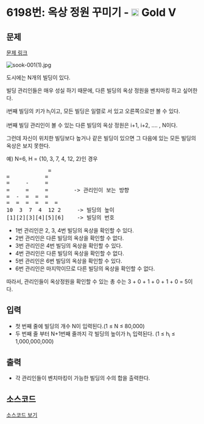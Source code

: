 # 6198번: 옥상 정원 꾸미기 - <img src="https://static.solved.ac/tier_small/11.svg" style="height:20px" /> Gold V

<!-- performance -->

<!-- 문제 제출 후 깃허브에 푸시를 했을 때 제출한 코드의 성능이 입력될 공간입니다.-->

<!-- end -->

## 문제

[문제 링크](https://boj.kr/6198)

<p><img alt="sook-001(1).jpg" src="https://upload.acmicpc.net/ca458f07-d3b3-436f-a996-49080935149a/-/preview/"></p>

<p>도시에는 N개의 빌딩이 있다.</p>

<p>빌딩 관리인들은 매우 성실 하기 때문에, 다른 빌딩의 옥상 정원을 벤치마킹 하고 싶어한다.</p>

<p>i번째 빌딩의 키가 h<sub>i</sub>이고, 모든 빌딩은 일렬로 서 있고 오른쪽으로만 볼 수 있다.</p>

<p>i번째 빌딩 관리인이 볼 수 있는 다른 빌딩의 옥상 정원은 i+1, i+2, .... , N이다.</p>

<p>그런데 자신이 위치한 빌딩보다 높거나 같은 빌딩이 있으면 그 다음에 있는 모든 빌딩의 옥상은 보지 못한다.</p>

<p>예) N=6, H = {10, 3, 7, 4, 12, 2}인 경우</p>

<pre>             = 
=           = 
=     -     = 
=     =     =        -&gt; 관리인이 보는 방향
=  -  =  =  =   
=  =  =  =  =  = 
10  3  7  4  12 2     -&gt; 빌딩의 높이
[1][2][3][4][5][6]    -&gt; 빌딩의 번호</pre>

<ul>
<li>1번 관리인은 2, 3, 4번 빌딩의 옥상을 확인할 수 있다.</li>
<li>2번 관리인은 다른 빌딩의 옥상을 확인할 수 없다.</li>
<li>3번 관리인은 4번 빌딩의 옥상을 확인할 수 있다.</li>
<li>4번 관리인은 다른 빌딩의 옥상을 확인할 수 없다.</li>
<li>5번 관리인은 6번 빌딩의 옥상을 확인할 수 있다.</li>
<li>6번 관리인은 마지막이므로 다른 빌딩의 옥상을 확인할 수 없다.</li>
</ul>

<p>따라서, 관리인들이 옥상정원을 확인할 수 있는 총 수는 3 + 0 + 1 + 0 + 1 + 0 = 5이다.</p>

## 입력

<ul>
<li>첫 번째 줄에 빌딩의&nbsp;개수 N이 입력된다.(1 ≤ N ≤ 80,000)</li>
<li>두 번째 줄 부터 N+1번째 줄까지 각 빌딩의 높이가 h<sub>i</sub> 입력된다. (1 ≤ h<sub>i</sub> ≤ 1,000,000,000)</li>
</ul>

## 출력

<ul>
<li>각 관리인들이 벤치마킹이 가능한 빌딩의 수의 합을 출력한다.</li>
</ul>

## 소스코드

[소스코드 보기](옥상%20정원%20꾸미기.py)